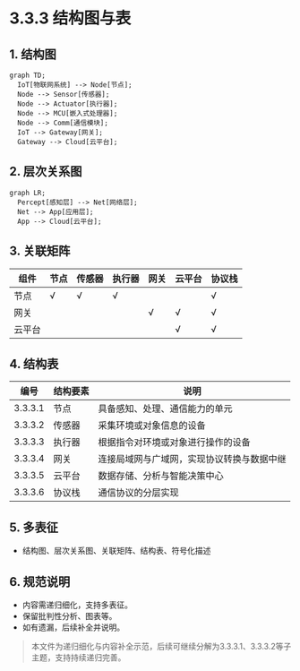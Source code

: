# 3.3.3 结构图与表

## 1. 结构图

```mermaid
graph TD;
  IoT[物联网系统] --> Node[节点];
  Node --> Sensor[传感器];
  Node --> Actuator[执行器];
  Node --> MCU[嵌入式处理器];
  Node --> Comm[通信模块];
  IoT --> Gateway[网关];
  Gateway --> Cloud[云平台];
```

## 2. 层次关系图

```mermaid
graph LR;
  Percept[感知层] --> Net[网络层];
  Net --> App[应用层];
  App --> Cloud[云平台];
```

## 3. 关联矩阵

| 组件 | 节点 | 传感器 | 执行器 | 网关 | 云平台 | 协议栈 |
|------|------|--------|--------|------|--------|--------|
| 节点 | √    | √      | √      |      |        | √      |
| 网关 |      |        |        | √    | √      | √      |
| 云平台 |    |        |        |      | √      | √      |

## 4. 结构表

| 编号 | 结构要素 | 说明 |
|------|----------|------|
| 3.3.3.1 | 节点 | 具备感知、处理、通信能力的单元 |
| 3.3.3.2 | 传感器 | 采集环境或对象信息的设备 |
| 3.3.3.3 | 执行器 | 根据指令对环境或对象进行操作的设备 |
| 3.3.3.4 | 网关 | 连接局域网与广域网，实现协议转换与数据中继 |
| 3.3.3.5 | 云平台 | 数据存储、分析与智能决策中心 |
| 3.3.3.6 | 协议栈 | 通信协议的分层实现 |

## 5. 多表征

- 结构图、层次关系图、关联矩阵、结构表、符号化描述

## 6. 规范说明

- 内容需递归细化，支持多表征。
- 保留批判性分析、图表等。
- 如有遗漏，后续补全并说明。

> 本文件为递归细化与内容补全示范，后续可继续分解为3.3.3.1、3.3.3.2等子主题，支持持续递归完善。
